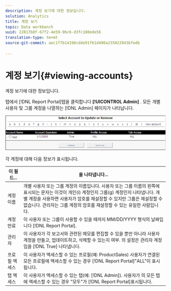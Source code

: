 ```yaml
---
description: 계정 보기에 대한 정보입니다.
solution: Analytics
title: 계정 보기
topic: Data workbench
uuid: 22817b8f-67f2-4e59-9bc6-d3fc180ede56
translation-type: tm+mt
source-git-commit: aec1f7b14198cdde91f61d490a235022943bfedb

---
```



# 계정 보기{#viewing-accounts}

계정 보기에 대한 정보입니다.

탭에서 [!DNL Report Portal]탭을 클릭합니다 **[!UICONTROL Admin]** . 모든 개별 사용자 및 그룹 계정을 나열하는 [!DNL Admin] 페이지가 나타납니다.

![](assets/report_admintag.png)

각 계정에 대해 다음 정보가 표시됩니다.

| 이 필드... | 을 나타냅니다... |
|---|---|
| 계정 이름 | 개별 사용자 또는 그룹 계정의 이름입니다. 사용자 또는 그룹 이름의 왼쪽에 표시되는 문자는 이것이 개인(i) 계정인지 그룹(g) 계정인지 나타냅니다. 개별 계정을 사용하면 사용자가 암호를 재설정할 수 있지만 그룹은 재설정할 수 없습니다. 관리자는 그룹 계정의 암호를 재설정할 수 있는 유일한 사람입니다. |
| 계정 만료 | 이 사용자 또는 그룹이 사용할 수 있을 때까지 MM/DD/YYYY 형식의 날짜입니다 [!DNL Report Portal]. |
| 관리자 | 이 사용자가 각 보고서와 관련된 메모를 편집할 수 있을 뿐만 아니라 사용자 계정을 만들고, 업데이트하고, 삭제할 수 있는지 여부. 의 설정은 관리자 계정임을 [!DNL True] 나타냅니다. |
| 프로필 액세스 | 이 사용자가 액세스할 수 있는 프로필(예: ProductSales) 사용자가 연결된 모든 프로필에 액세스할 수 있는 경우 [!DNL Report Portal]&quot;ALL&quot;이 표시됩니다. |
| 탭 액세스 | 이 사용자가 액세스할 수 있는 탭(예: [!DNL Admin]). 사용자가 의 모든 탭에 액세스할 수 있는 경우 &quot;모두&quot;가 [!DNL Report Portal]표시됩니다. |

